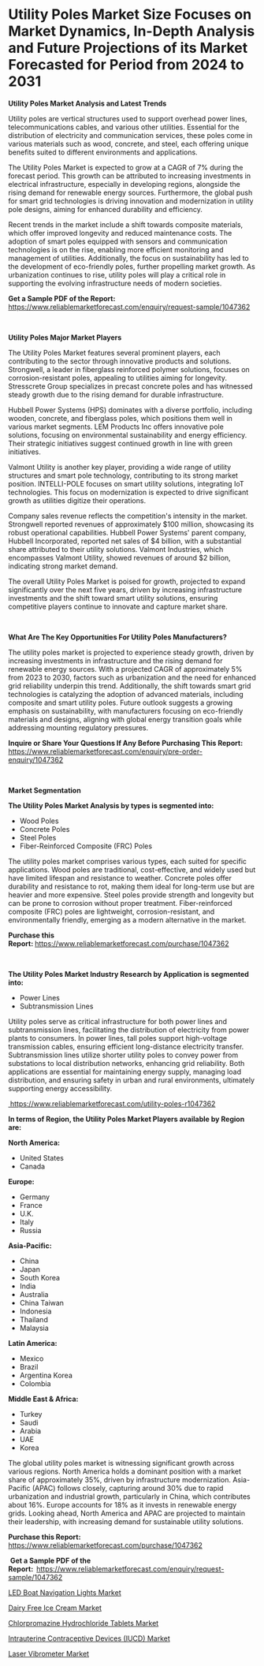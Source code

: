 <p><h1>Utility Poles Market Size Focuses on Market Dynamics, In-Depth Analysis and Future Projections of its Market Forecasted for Period from 2024 to 2031</h1></p><p><strong>Utility Poles Market Analysis and Latest Trends</strong></p>
<p><p>Utility poles are vertical structures used to support overhead power lines, telecommunications cables, and various other utilities. Essential for the distribution of electricity and communication services, these poles come in various materials such as wood, concrete, and steel, each offering unique benefits suited to different environments and applications.</p><p>The Utility Poles Market is expected to grow at a CAGR of 7% during the forecast period. This growth can be attributed to increasing investments in electrical infrastructure, especially in developing regions, alongside the rising demand for renewable energy sources. Furthermore, the global push for smart grid technologies is driving innovation and modernization in utility pole designs, aiming for enhanced durability and efficiency.</p><p>Recent trends in the market include a shift towards composite materials, which offer improved longevity and reduced maintenance costs. The adoption of smart poles equipped with sensors and communication technologies is on the rise, enabling more efficient monitoring and management of utilities. Additionally, the focus on sustainability has led to the development of eco-friendly poles, further propelling market growth. As urbanization continues to rise, utility poles will play a critical role in supporting the evolving infrastructure needs of modern societies.</p></p>
<p><strong>Get a Sample PDF of the Report:&nbsp;</strong> <a href="https://www.reliablemarketforecast.com/enquiry/request-sample/1047362?utm_campaign=1839&utm_medium=2&utm_source=Github&utm_content=ia&utm_term=06122024&utm_id=utility-poles">https://www.reliablemarketforecast.com/enquiry/request-sample/1047362</a></p>
<p>&nbsp;</p>
<p><strong>Utility Poles Major Market Players</strong></p>
<p><p>The Utility Poles Market features several prominent players, each contributing to the sector through innovative products and solutions. Strongwell, a leader in fiberglass reinforced polymer solutions, focuses on corrosion-resistant poles, appealing to utilities aiming for longevity. Stresscrete Group specializes in precast concrete poles and has witnessed steady growth due to the rising demand for durable infrastructure.</p><p>Hubbell Power Systems (HPS) dominates with a diverse portfolio, including wooden, concrete, and fiberglass poles, which positions them well in various market segments. LEM Products Inc offers innovative pole solutions, focusing on environmental sustainability and energy efficiency. Their strategic initiatives suggest continued growth in line with green initiatives.</p><p>Valmont Utility is another key player, providing a wide range of utility structures and smart pole technology, contributing to its strong market position. INTELLI-POLE focuses on smart utility solutions, integrating IoT technologies. This focus on modernization is expected to drive significant growth as utilities digitize their operations.</p><p>Company sales revenue reflects the competition's intensity in the market. Strongwell reported revenues of approximately $100 million, showcasing its robust operational capabilities. Hubbell Power Systems' parent company, Hubbell Incorporated, reported net sales of $4 billion, with a substantial share attributed to their utility solutions. Valmont Industries, which encompasses Valmont Utility, showed revenues of around $2 billion, indicating strong market demand.</p><p>The overall Utility Poles Market is poised for growth, projected to expand significantly over the next five years, driven by increasing infrastructure investments and the shift toward smart utility solutions, ensuring competitive players continue to innovate and capture market share.</p></p>
<p>&nbsp;</p>
<p><strong>What Are The Key Opportunities For Utility Poles Manufacturers?</strong></p>
<p><p>The utility poles market is projected to experience steady growth, driven by increasing investments in infrastructure and the rising demand for renewable energy sources. With a projected CAGR of approximately 5% from 2023 to 2030, factors such as urbanization and the need for enhanced grid reliability underpin this trend. Additionally, the shift towards smart grid technologies is catalyzing the adoption of advanced materials, including composite and smart utility poles. Future outlook suggests a growing emphasis on sustainability, with manufacturers focusing on eco-friendly materials and designs, aligning with global energy transition goals while addressing mounting regulatory pressures.</p></p>
<p><strong>Inquire or Share Your Questions If Any Before Purchasing This Report:</strong> <a href="https://www.reliablemarketforecast.com/enquiry/pre-order-enquiry/1047362?utm_campaign=1839&utm_medium=2&utm_source=Github&utm_content=ia&utm_term=06122024&utm_id=utility-poles">https://www.reliablemarketforecast.com/enquiry/pre-order-enquiry/1047362</a></p>
<p>&nbsp;</p>
<p><strong>Market Segmentation</strong></p>
<p><strong>The Utility Poles Market Analysis by types is segmented into:</strong></p>
<p><ul><li>Wood Poles</li><li>Concrete Poles</li><li>Steel Poles</li><li>Fiber-Reinforced Composite (FRC) Poles</li></ul></p>
<p><p>The utility poles market comprises various types, each suited for specific applications. Wood poles are traditional, cost-effective, and widely used but have limited lifespan and resistance to weather. Concrete poles offer durability and resistance to rot, making them ideal for long-term use but are heavier and more expensive. Steel poles provide strength and longevity but can be prone to corrosion without proper treatment. Fiber-reinforced composite (FRC) poles are lightweight, corrosion-resistant, and environmentally friendly, emerging as a modern alternative in the market.</p></p>
<p><strong>Purchase this Report:&nbsp;</strong><a href="https://www.reliablemarketforecast.com/purchase/1047362?utm_campaign=1839&utm_medium=2&utm_source=Github&utm_content=ia&utm_term=06122024&utm_id=utility-poles">https://www.reliablemarketforecast.com/purchase/1047362</a></p>
<p>&nbsp;</p>
<p><strong>The Utility Poles Market Industry Research by Application is segmented into:</strong></p>
<p><ul><li>Power Lines</li><li>Subtransmission Lines</li></ul></p>
<p><p>Utility poles serve as critical infrastructure for both power lines and subtransmission lines, facilitating the distribution of electricity from power plants to consumers. In power lines, tall poles support high-voltage transmission cables, ensuring efficient long-distance electricity transfer. Subtransmission lines utilize shorter utility poles to convey power from substations to local distribution networks, enhancing grid reliability. Both applications are essential for maintaining energy supply, managing load distribution, and ensuring safety in urban and rural environments, ultimately supporting energy accessibility.</p></p>
<p><a href="https://www.reliablemarketforecast.com/utility-poles-r1047362?utm_campaign=1839&utm_medium=2&utm_source=Github&utm_content=ia&utm_term=06122024&utm_id=utility-poles">&nbsp;https://www.reliablemarketforecast.com/utility-poles-r1047362</a></p>
<p><strong>In terms of Region, the Utility Poles Market Players available by Region are:</strong></p>
<p>
    <p> <strong> North America: </strong>
        <ul>
            <li>United States</li>
            <li>Canada</li>
        </ul>
        </p> 
    <p> <strong> Europe: </strong>
        <ul>
            <li>Germany</li>
            <li>France</li>
            <li>U.K.</li>
            <li>Italy</li>
            <li>Russia</li>
        </ul>
        </p> 
    <p> <strong> Asia-Pacific: </strong>
        <ul>
            <li>China</li>
            <li>Japan</li>
            <li>South Korea</li>
            <li>India</li>
            <li>Australia</li>
            <li>China Taiwan</li>
            <li>Indonesia</li>
            <li>Thailand</li>
            <li>Malaysia</li>
        </ul>
        </p> 
    <p> <strong> Latin America: </strong>
        <ul>
            <li>Mexico</li>
            <li>Brazil</li>
            <li>Argentina Korea</li>
            <li>Colombia</li>
        </ul>
        </p> 
    <p> <strong> Middle East & Africa: </strong>
        <ul>
            <li>Turkey</li>
            <li>Saudi</li>
            <li>Arabia</li>
            <li>UAE</li>
            <li>Korea</li>
        </ul>
    </p>
    </p>
<p><p>The global utility poles market is witnessing significant growth across various regions. North America holds a dominant position with a market share of approximately 35%, driven by infrastructure modernization. Asia-Pacific (APAC) follows closely, capturing around 30% due to rapid urbanization and industrial growth, particularly in China, which contributes about 16%. Europe accounts for 18% as it invests in renewable energy grids. Looking ahead, North America and APAC are projected to maintain their leadership, with increasing demand for sustainable utility solutions.</p></p>
<p><strong>Purchase this Report: </strong><a href="https://www.reliablemarketforecast.com/purchase/1047362?utm_campaign=1839&utm_medium=2&utm_source=Github&utm_content=ia&utm_term=06122024&utm_id=utility-poles">https://www.reliablemarketforecast.com/purchase/1047362</a></p>
<p>&nbsp;<strong>Get a Sample PDF of the Report:&nbsp;&nbsp;</strong><a href="https://www.reliablemarketforecast.com/enquiry/request-sample/1047362?utm_campaign=1839&utm_medium=2&utm_source=Github&utm_content=ia&utm_term=06122024&utm_id=utility-poles">https://www.reliablemarketforecast.com/enquiry/request-sample/1047362</a></p>
<p><strong></strong></p>
<p><p><a href="https://issuu.com/reportprime-2/docs/led-boat-navigation-lights-market-size-2030.pptx?utm_campaign=1839&utm_medium=2&utm_source=Github&utm_content=ia&utm_term=06122024&utm_id=utility-poles">LED Boat Navigation Lights Market</a></p><p><a href="https://issuu.com/reportprime-2/docs/dairy-free-ice-cream-market-size-2030.pptx?utm_campaign=1839&utm_medium=2&utm_source=Github&utm_content=ia&utm_term=06122024&utm_id=utility-poles">Dairy Free Ice Cream Market</a></p><p><a href="https://www.linkedin.com/pulse/future-outlook-chlorpromazine-hydrochloride-tablets-market-ilcxe?utm_campaign=1839&utm_medium=2&utm_source=Github&utm_content=ia&utm_term=06122024&utm_id=utility-poles">Chlorpromazine Hydrochloride Tablets Market</a></p><p><a href="https://github.com/sofayahoo2023/Market-Research-Report-List-6/blob/main/intrauterine-contraceptive-devices-iucd-market.md?utm_campaign=1839&utm_medium=2&utm_source=Github&utm_content=ia&utm_term=06122024&utm_id=utility-poles">Intrauterine Contraceptive Devices (IUCD) Market</a></p><p><a href="https://www.linkedin.com/pulse/laser-vibrometer-industry-research-report-future-market-flfle?utm_campaign=1839&utm_medium=2&utm_source=Github&utm_content=ia&utm_term=06122024&utm_id=utility-poles">Laser Vibrometer Market</a></p></p>